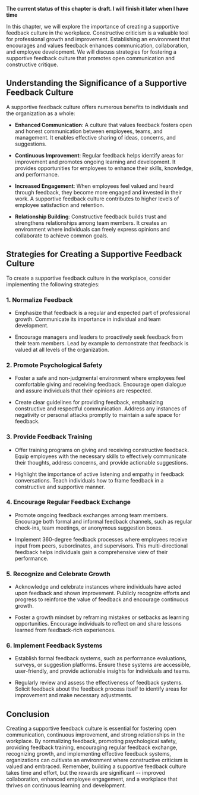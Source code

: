 **The current status of this chapter is draft. I will finish it later when I have time**

In this chapter, we will explore the importance of creating a supportive feedback culture in the workplace. Constructive criticism is a valuable tool for professional growth and improvement. Establishing an environment that encourages and values feedback enhances communication, collaboration, and employee development. We will discuss strategies for fostering a supportive feedback culture that promotes open communication and constructive critique.

Understanding the Significance of a Supportive Feedback Culture
---------------------------------------------------------------

A supportive feedback culture offers numerous benefits to individuals and the organization as a whole:

* **Enhanced Communication**: A culture that values feedback fosters open and honest communication between employees, teams, and management. It enables effective sharing of ideas, concerns, and suggestions.

* **Continuous Improvement**: Regular feedback helps identify areas for improvement and promotes ongoing learning and development. It provides opportunities for employees to enhance their skills, knowledge, and performance.

* **Increased Engagement**: When employees feel valued and heard through feedback, they become more engaged and invested in their work. A supportive feedback culture contributes to higher levels of employee satisfaction and retention.

* **Relationship Building**: Constructive feedback builds trust and strengthens relationships among team members. It creates an environment where individuals can freely express opinions and collaborate to achieve common goals.

Strategies for Creating a Supportive Feedback Culture
-----------------------------------------------------

To create a supportive feedback culture in the workplace, consider implementing the following strategies:

### 1. Normalize Feedback

* Emphasize that feedback is a regular and expected part of professional growth. Communicate its importance in individual and team development.

* Encourage managers and leaders to proactively seek feedback from their team members. Lead by example to demonstrate that feedback is valued at all levels of the organization.

### 2. Promote Psychological Safety

* Foster a safe and non-judgmental environment where employees feel comfortable giving and receiving feedback. Encourage open dialogue and assure individuals that their opinions are respected.

* Create clear guidelines for providing feedback, emphasizing constructive and respectful communication. Address any instances of negativity or personal attacks promptly to maintain a safe space for feedback.

### 3. Provide Feedback Training

* Offer training programs on giving and receiving constructive feedback. Equip employees with the necessary skills to effectively communicate their thoughts, address concerns, and provide actionable suggestions.

* Highlight the importance of active listening and empathy in feedback conversations. Teach individuals how to frame feedback in a constructive and supportive manner.

### 4. Encourage Regular Feedback Exchange

* Promote ongoing feedback exchanges among team members. Encourage both formal and informal feedback channels, such as regular check-ins, team meetings, or anonymous suggestion boxes.

* Implement 360-degree feedback processes where employees receive input from peers, subordinates, and supervisors. This multi-directional feedback helps individuals gain a comprehensive view of their performance.

### 5. Recognize and Celebrate Growth

* Acknowledge and celebrate instances where individuals have acted upon feedback and shown improvement. Publicly recognize efforts and progress to reinforce the value of feedback and encourage continuous growth.

* Foster a growth mindset by reframing mistakes or setbacks as learning opportunities. Encourage individuals to reflect on and share lessons learned from feedback-rich experiences.

### 6. Implement Feedback Systems

* Establish formal feedback systems, such as performance evaluations, surveys, or suggestion platforms. Ensure these systems are accessible, user-friendly, and provide actionable insights for individuals and teams.

* Regularly review and assess the effectiveness of feedback systems. Solicit feedback about the feedback process itself to identify areas for improvement and make necessary adjustments.

Conclusion
----------

Creating a supportive feedback culture is essential for fostering open communication, continuous improvement, and strong relationships in the workplace. By normalizing feedback, promoting psychological safety, providing feedback training, encouraging regular feedback exchange, recognizing growth, and implementing effective feedback systems, organizations can cultivate an environment where constructive criticism is valued and embraced. Remember, building a supportive feedback culture takes time and effort, but the rewards are significant -- improved collaboration, enhanced employee engagement, and a workplace that thrives on continuous learning and development.

